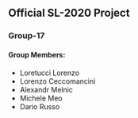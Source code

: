 ## Official SL-2020 Project

### Group-17
#### Group Members:
- Loretucci Lorenzo 
- Lorenzo Ceccomancini 
- Alexandr Melnic 
- Michele Meo 
- Dario Russo 


